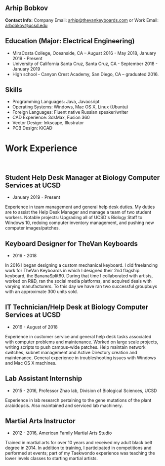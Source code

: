## Arhip Bobkov

**Contact Info:** Company Email: arhip@thevankeyboards.com or Work Email: arbobkov@ucsd.edu

## Education (Major: Electrical Engineering)
- MiraCosta College, Oceanside, CA – August 2016 - May 2018, January 2019 - Present
- University of California Santa Cruz, Santa Cruz, CA - September 2018 - January 2019
- High school - Canyon Crest Academy, San Diego, CA – graduated 2016.

## Skills

- Programming Languages: Java, Javacsript
- Operating Systems: Windows, Mac OS X, Linux (Ubuntu)
- Foreign Languages: Fluent native Russian speaker/writer
- CAD Experience: 3dsMax, Fusion 360
- Vector Design: Inkscape, Illustrator
- PCB Design: KiCAD


# Work Experience
&nbsp;

## Student Help Desk Manager at Biology Computer Services at UCSD

- January 2019 - Present

Experience in team management and general help desk duties. My duties are to assist the Help Desk Manager and manage a team of two student workers. Notable projects: Upgrading all of UCSD's Biology Staff to Windows 10, redoing computer inventory management, and pushing new computer images/patches.

## Keyboard Designer for TheVan Keyboards

- 2016 - 2018

In 2016 I began designing a custom mechanical keyboard. I did freelancing work for TheVan Keyboards in which I designed their 2nd     flagship keyboard, the BananaSplit60. During that time I collaborated with artists, worked on R&D, ran the social media platforms, and    acquired deals with varying manufacturers. To this day we have ran two successful groupbuys with an approximate 300 units sold.

## IT Technician/Help Desk at Biology Computer Services at UCSD

- 2016 - August of 2018

Experience in customer service and general help desk tasks associated with computer problems and maintenance. Worked on large scale projects, writing scripts to push campus-wide patches. Help maintain network switches, subnet management and Active Directory creation and maintenance. General experience in troubleshooting issues with Windows and Mac OS X machines. 

## Lab Assistant Internship

- 2015 - 2016, Professor Zhao lab, Division of Biological Sciences, UCSD

Experience in lab research pertaining to the gene mutations of the plant arabidopsis. Also maintained and serviced lab machinery.

## Martial Arts Instructor

- 2012 - 2016, American Family Martial Arts Studio

Trained in martial arts for over 10 years and received my adult black belt degree in 2014. In addition to training, I participated in competitions and performed at events; part of my Taekwondo experience was teaching the lower levels classes to starting martial artists.


